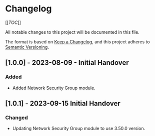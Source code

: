 # Changelog

[[_TOC_]]

All notable changes to this project will be documented in this file.

The format is based on [Keep a Changelog](https://keepachangelog.com/en/1.0.0/),
and this project adheres to [Semantic Versioning](https://semver.org/spec/v2.0.0.html).

<!-- ## [Unreleased]
### Added
### Changed
### Removed -->

## [1.0.0] - 2023-08-09 - Initial Handover

### Added

- Added Network Security Group module.

## [1.0.1] - 2023-09-15 Initial Handover

### Changed

- Updating Network Security Group module to use 3.50.0 version.
